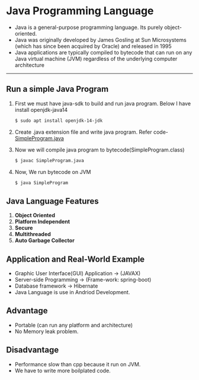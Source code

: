 # Java Programming Language

- Java is a general-purpose programming language. Its purely object-oriented. 
- Java was originally developed by James Gosling at Sun Microsystems (which has since been acquired by Oracle) and released in 1995
- Java applications are typically compiled to bytecode that can run on any Java virtual machine (JVM) regardless of the underlying computer architecture

---

## Run a simple Java Program

1. First we must have java-sdk to build and run java program. Below I have install openjdk-java14
    ```bash 
    $ sudo apt install openjdk-14-jdk
    ```

1. Create .java extension file and write java program. Refer code- [SimpleProgram.java](./SimpleProgram.java)

1. Now we will compile java program to bytecode(SimpleProgram.class)
    ```bash
    $ javac SimpleProgram.java 
    ```

1. Now, We run bytecode on JVM

    ```bash
    $ java SimpleProgram
    ```

## Java Language Features

1. __Object Oriented__
1. __Platform Independent__
1. __Secure__
1. __Multithreaded__ 
1. __Auto Garbage Collector__


## Application and Real-World Example
- Graphic User Interface(GUI) Application -> (JAVAX)
- Server-side Programming -> (Frame-work: spring-boot)
- Database framework -> Hibernate
- Java Language is use in Andriod Development.

## Advantage

- Portable (can run any platform and architecture)
- No Memory leak problem.

## Disadvantage

- Performance slow than cpp because it run on JVM.
- We have to write more boilplated code.